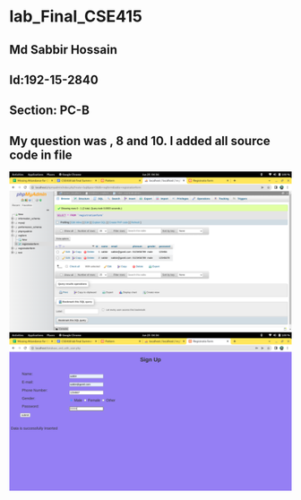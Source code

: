 # lab_Final_CSE415
## Md Sabbir Hossain
## Id:192-15-2840
## Section: PC-B
## My question was , 8 and 10. I added all source code in file

![](/data.png)
![](/form.png)
